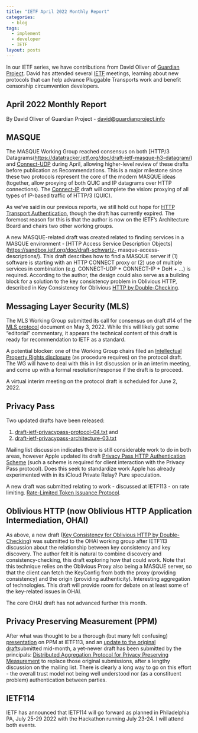 ```yaml
---
title: "IETF April 2022 Monthly Report"
categories:
  - blog
tags:
  - implement
  - developer
  - IETF
layout: posts
---
```


In our IETF series, we have contributions from David Oliver of [Guardian
Project](https://guardianproject.info). David has attended several
[IETF](https://ietf.org) meetings, learning about new protocols that can help
advance Pluggable Transports work and benefit censorship circumvention
developers.

## April 2022 Monthly Report

By David Oliver of Guardian Project -
[david@guardianproject.info](mailto:david@guardianproject.info)

## MASQUE

The MASQUE Working Group reached consensus on both [HTTP/3
Datagrams(https://datatracker.ietf.org/doc/draft-ietf-masque-h3-datagram/) and
[Connect-UDP](https://datatracker.ietf.org/doc/draft-ietf-masque-connect-udp/)
during April, allowing higher-level review of these drafts before publication
as Recommendations. This is a major milestone since these two protocols
represent the core of the modern MASQUE ideas (together, allow proxying of both
QUIC and IP datagrams over HTTP connections). The
[Connect-IP](https://datatracker.ietf.org/doc/draft-ietf-masque-connect-ip/)
draft will complete the vision: proxying of all types of IP-based traffic of
HTTP/3 (QUIC).

As we’ve said in our previous reports, we still hold out hope for [HTTP
Transport
Authentication](https://www.ietf.org/archive/id/draft-schinazi-httpbis-transport-auth-05.html),
though the draft has currently expired. The foremost reason for this is that
the author is now on the IETF’s Architecture Board and chairs two other working
groups.

A new MASQUE-related draft was created related to finding services in a MASQUE
environment - [HTTP Access Service Description
Objects](https://sandbox.ietf.org/doc/draft-schwartz-
masque-access-descriptions/). This draft describes how to find a MASQUE server
if (1) software is starting with an HTTP CONNECT proxy or (2) use of multiple
services in combination (e.g. CONNECT-UDP + CONNECT-IP + DoH + ...) is
required. According to the author, the design could also serve as a building
block for a solution to the key consistency problem in Oblivious HTTP,
described in Key Consistency for Oblivious [HTTP by
Double-Checking](https://datatracker.ietf.org/doc/draft-schwartz-ohai-consistency-doublecheck/).

## Messaging Layer Security (MLS)

The MLS Working Group submitted its call for consensus on draft #14 of the [MLS
protocol](https://datatracker.ietf.org/doc/draft-ietf-mls-protocol/) document
on May 3, 2022. While this will likely get some “editorial” commentary, it
appears the technical content of this draft is ready for recommendation to IETF
as a standard.

A potential blocker: one of the Working Group chairs filed an [Intellectual
Property Rights disclosure](https://datatracker.ietf.org/ipr/4015/) (as
procedure requires) on the protocol draft. The WG will have to deal with this
in list discussion or in an interim meeting, and come up with a formal
resolution/response if the draft is to proceed.

A virtual interim meeting on the protocol draft is scheduled for June 2, 2022.

## Privacy Pass

Two updated drafts have been released:
1. [draft-ietf-privacypass-protocol-04.txt](https://datatracker.ietf.org/doc/html/draft-ietf-privacypass-protocol-04.html)
and
2. [draft-ietf-privacypass-architecture-03.txt](https://datatracker.ietf.org/doc/html/draft-ietf-privacypass-architecture-03.html)

Mailing list discussion indicates there is still considerable work to do in
both areas, however Apple updated its draft [Privacy Pass HTTP Authentication
Scheme](https://datatracker.ietf.org/doc/draft-pauly-privacypass-auth-scheme/)
(such a scheme is required for client interaction with the Privacy Pass
protocol). Does this seek to standardize work Apple has already experimented
with in its iCloud Private Relay? Pure speculation.

A new draft was submitted relating to work - discussed at IETF113 - on rate
limiting. [Rate-Limited Token Issuance
Protocol](https://www.ietf.org/archive/id/draft-privacypass-rate-limit-tokens-01.txt).

## Oblivious HTTP (now Oblivious HTTP Application Intermediation, OHAI)

As above, a new draft ([Key Consistency for Oblivious HTTP by
Double-Checking](https://datatracker.ietf.org/doc/draft-schwartz-ohai-consistency-doublecheck/))
was submitted to the OHAI working group after IETF113 discussion about the
relationship between key consistency and key discovery. The author felt it is
natural to combine discovery and consistency-checking, this draft exploring how
that could work. Note that this technique relies on the Oblivious Proxy also
being a MASQUE server, so that the client can fetch the KeyConfig from both the
proxy (providing consistency) and the origin (providing authenticity).
Interesting aggregation of technologies. This draft will provide room for
debate on at least some of the key-related issues in OHAI.

The core OHAI draft has not advanced further this month.

## Privacy Preserving Measurement (PPM)

After what was thought to be a thorough (but many felt confusing)
[presentation](https://datatracker.ietf.org/meeting/113/materials/slides-113-ppm-ppm-overview/)
on PPM at IETF113, and an [update to the original
draft](https://datatracker.ietf.org/doc/draft-gpew-priv-ppm/01/)submitted
mid-month, a yet-newer draft has been submitted by the principals: [Distributed
Aggregation Protocol for Privacy Preserving
Measurement](https://www.ietf.org/archive/id/draft-ietf-ppm-dap-00.html) to
replace those original submissions, after a lengthy discussion on the mailing
list. There is clearly a long way to go on this effort - the overall trust
model not being well understood nor (as a constituent problem) authentication
between parties.

## IETF114

IETF has announced that IETF114 will go forward as planned in Philadelphia PA,
July 25-29 2022 with the Hackathon running July 23-24. I will attend both
events.
